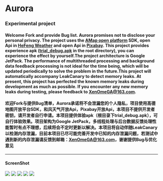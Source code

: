 
# Aurora

### Experimental project

#### Welcome Fork and provide Bug list. Aurora promises not to disclose your personal privacy. The project uses the [AMap open platform](https://lbs.amap.com/) SDK, open Api in [HeFeng Weather](https://dev.heweather.com/) and open Api in [Pixabay](https://pixabay.com/zh/service/about/api/). This project provides experience apk ([trial_debug.apk](https://github.com/PhoenixNest/Aurora/blob/master/trial_debug.apk) in the root directory), you can experience the effect by yourself.The project architecture is Google JetPack. The performance of multithreaded processing and background data feedback processing is not ideal for the time being, which will be updated periodically to solve the problem in the future.This project will automatically accompany LeakCanary to detect memory leaks. At present, this project has perfected the known memory leaks during development as much as possible. If you encounter any new memory leaks during testing, please feedback to XenOmeGA@163.com.

#### 欢迎Fork与提供Bug清单，Aurora承诺将不会泄漏您的个人隐私，项目使用高德地图开放平台SDK，和风天气开放Api，Pixabay开放Api，本项目不提供开发者密钥，请开发者自行申请。本项目提供体验apk（根目录下trial_debug.apk），可自行体验效果。项目架构为Google JetPack，多线程处理与后台数据反馈处理性能暂时有点不理想，后续将会不定时更新以解决。本项目将自动伴随LeakCanary以检测内存泄漏，目前本项目已尽可能完善开发中已知的内存泄漏问题，若测试中遇到新的内存泄漏请反馈到邮箱：XenOmeGA@163.com，谢谢提供Bug与优化意见

---

#### ScreenShot

<img src="https://raw.githubusercontent.com/PhoenixNest/Aurora/master/ScreenShot/main.png"/>

<img src="https://raw.githubusercontent.com/PhoenixNest/Aurora/master/ScreenShot/bottomPannelExpend.png"/>

<img src="https://raw.githubusercontent.com/PhoenixNest/Aurora/master/ScreenShot/search.png"/>



<img src="https://raw.githubusercontent.com/PhoenixNest/Aurora/master/ScreenShot/choose1.png"/>

<img src="https://raw.githubusercontent.com/PhoenixNest/Aurora/master/ScreenShot/startGPS.png"/>
